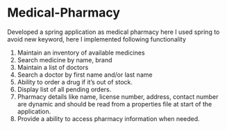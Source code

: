 # Medical-Pharmacy
Developed a spring application as medical pharmacy
here I used spring to avoid new keyword, here I implemented following functionality

1. Maintain an inventory of available medicines 
2. Search medicine by name, brand 
3. Maintain a list of doctors 
4. Search a doctor by first name and/or last name 
5. Ability to order a drug if it’s out of stock. 
6. Display list of all pending orders. 
7. Pharmacy details like name, license number, address, contact number are dynamic and should be read from a properties file at start of the application. 
8. Provide a ability to access pharmacy information when needed.


